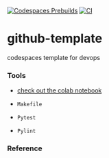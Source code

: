 [![Codespaces Prebuilds](https://github.com/supiwmi/github-template/actions/workflows/codespaces/create_codespaces_prebuilds/badge.svg)](https://github.com/supiwmi/github-template/actions/workflows/codespaces/create_codespaces_prebuilds)
[![CI](https://github.com/supiwmi/github-template/actions/workflows/cicd.yml/badge.svg)](https://github.com/supiwmi/github-template/actions/workflows/cicd.yml)

# github-template
codespaces template for devops

### Tools
* [check out the colab notebook](https://colab.research.google.com/)

* `Makefile`

* `Pytest`

* `Pylint`

### Reference

